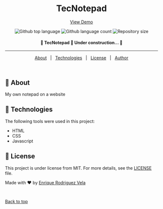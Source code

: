 <h1 align="center">TecNotepad</h1>
<div align="center">
<a href="https://tecnotepad.netlify.app">View Demo</a>
</div>

<p align="center">
  <img alt="Github top language" src="https://img.shields.io/github/languages/top/kikerodrivela/TecNotepad?color=56BEB8">

  <img alt="Github language count" src="https://img.shields.io/github/languages/count/kikerodrivela/TecNotepad?color=56BEB8">

  <img alt="Repository size" src="https://img.shields.io/github/repo-size/kikerodrivela/TecNotepad?color=56BEB8">

  <!-- <img alt="License" src="https://img.shields.io/github/license/kikerodrivela/TecNotepad?color=56BEB8">  -->

  <!-- <img alt="Github issues" src="https://img.shields.io/github/issues/kikerodrivela/TecNotepad?color=56BEB8" /> -->

  <!-- <img alt="Github forks" src="https://img.shields.io/github/forks/kikerodrivela/TecNotepad?color=56BEB8" /> -->

  <!-- <img alt="Github stars" src="https://img.shields.io/github/stars/kikerodrivela/TecNotepad?color=56BEB8" /> -->
</p>

<!-- Status -->

<h4 align="center"> 
	🚧  TecNotepad 🚀 Under construction...  🚧
</h4> 
<hr>

<p align="center">
  <a href="#dart-about">About</a> &#xa0; | &#xa0; 
  <a href="#rocket-technologies">Technologies</a> &#xa0; | &#xa0;
  <a href="#memo-license">License</a> &#xa0; | &#xa0;
  <a href="https://github.com/enriquetecfan11" target="_blank">Author</a>
</p>

<br>

## :dart: About ##
My own notepad on a website


## :rocket: Technologies ##

The following tools were used in this project:
- HTML
- CSS
- Javascript


## :memo: License ##

This project is under license from MIT. For more details, see the [LICENSE](LICENSE.md) file.


Made with :heart: by <a href="https://github.com/kikerodrivela" target="_blank">Enrique Rodriguez Vela</a>

&#xa0;

<a href="#top">Back to top</a>
